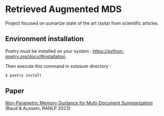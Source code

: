 # Retrieved Augmented MDS

Project focused on sumarize state of the art (sota) from scientific articles.

## Environment installation

Poetry must be installed on your system : https://python-poetry.org/docs/#installation

Then execute this command in _sotasum_ directory :

```bash
$ poetry install
```

## Paper

[Non-Parametric Memory Guidance for Multi-Document Summarization](https://aclanthology.org/2023.ranlp-1.17) (Baud & Aussem, RANLP 2023)